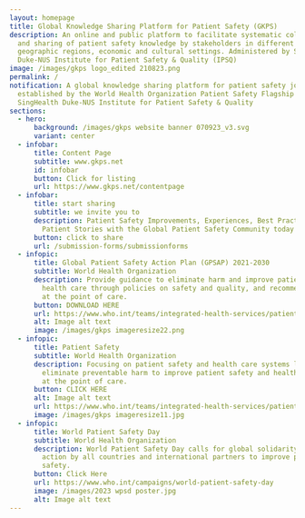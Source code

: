 ```yaml
---
layout: homepage
title: Global Knowledge Sharing Platform for Patient Safety (GKPS)
description: An online and public platform to facilitate systematic collection
  and sharing of patient safety knowledge by stakeholders in different
  geographic regions, economic and cultural settings. Administered by SingHealth
  Duke-NUS Institute for Patient Safety & Quality (IPSQ)
image: /images/gkps logo_edited 210823.png
permalink: /
notification: A global knowledge sharing platform for patient safety jointly
  established by the World Health Organization Patient Safety Flagship Unit and
  SingHealth Duke-NUS Institute for Patient Safety & Quality
sections:
  - hero:
      background: /images/gkps website banner 070923_v3.svg
      variant: center
  - infobar:
      title: Content Page
      subtitle: www.gkps.net
      id: infobar
      button: Click for listing
      url: https://www.gkps.net/contentpage
  - infobar:
      title: start sharing
      subtitle: we invite you to
      description: Patient Safety Improvements, Experiences, Best Practices and
        Patient Stories with the Global Patient Safety Community today
      button: click to share
      url: /submission-forms/submissionforms
  - infopic:
      title: Global Patient Safety Action Plan (GPSAP) 2021-2030
      subtitle: World Health Organization
      description: Provide guidance to eliminate harm and improve patient safety in
        health care through policies on safety and quality, and recommendations
        at the point of care.
      button: DOWNLOAD HERE
      url: https://www.who.int/teams/integrated-health-services/patient-safety/policy/global-patient-safety-action-plan
      alt: Image alt text
      image: /images/gkps imageresize22.png
  - infopic:
      title: Patient Safety
      subtitle: World Health Organization
      description: Focusing on patient safety and health care systems linkages to
        eliminate preventable harm to improve patient safety and health outcomes
        at the point of care.
      button: CLICK HERE
      alt: Image alt text
      url: https://www.who.int/teams/integrated-health-services/patient-safety
      image: /images/gkps imageresize11.jpg
  - infopic:
      title: World Patient Safety Day
      subtitle: World Health Organization
      description: World Patient Safety Day calls for global solidarity and concerted
        action by all countries and international partners to improve patient
        safety.
      button: Click Here
      url: https://www.who.int/campaigns/world-patient-safety-day
      image: /images/2023 wpsd poster.jpg
      alt: Image alt text
---
```

